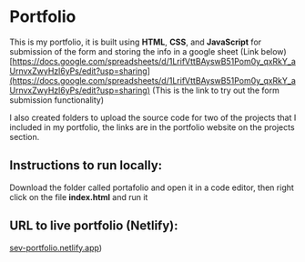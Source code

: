 # Portfolio
This is my portfolio, it is built using **HTML**, **CSS**, and **JavaScript** for submission of the form and storing the info in a google sheet (Link below)
[https://docs.google.com/spreadsheets/d/1LrifVttBAyswB51Pom0y_qxRkY_aUrnvxZwyHzl6yPs/edit?usp=sharing](https://docs.google.com/spreadsheets/d/1LrifVttBAyswB51Pom0y_qxRkY_aUrnvxZwyHzl6yPs/edit?usp=sharing) (This is the link to try out the form submission functionality)

I also created folders to upload the source code for two of the projects that I included in my portfolio, the links are in the portfolio website on the projects section.

## Instructions to run locally:
Download the folder called portafolio and open it in a code editor, then right click on the file **index.html** and run it

## URL to live portfolio (Netlify):

[sev-portfolio.netlify.app](https://sev-portfolio.netlify.app/))

